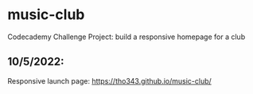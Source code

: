 # music-club
Codecademy Challenge Project: build a responsive homepage for a club
## 10/5/2022:
Responsive launch page: https://tho343.github.io/music-club/
